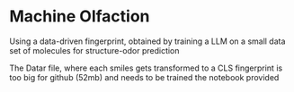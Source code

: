 # Machine Olfaction
Using a data-driven fingerprint, obtained by training a LLM on a small data set of molecules for structure-odor prediction


The Datar file, where each smiles gets transformed to a CLS fingerprint is too big for github (52mb) and needs to be trained the notebook provided
